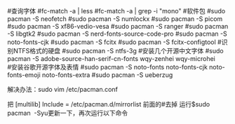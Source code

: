 #查询字体
#fc-match -a | less
#fc-match -a | grep -i "mono"
#软件包
#sudo pacman -S neofetch
#sudo pacman -S numlockx
#sudo pacman -S picom
#sudo pacman -S xf86-vedio-vesa
#sudo pacman -S ranger
#sudo pacman -S libgtk2
#sudo pacman -S nerd-fonts-source-code-pro
#sudo pacman -S noto-fonts-cjk
#sudo pacman -S fcitx
#sudo pacman -S fcitx-configtool
#识别NTFS格式的硬盘
#sudo pacman -S ntfs-3g 
#安装几个开源中文字体
#sudo pacman -S adobe-source-han-serif-cn-fonts wqy-zenhei wqy-microhei   
#安装谷歌开源字体及表情
#sudo pacman -S noto-fonts noto-fonts-cjk noto-fonts-emoji noto-fonts-extra
#sudo pacman -S ueberzug


解决办法：sudo vim /etc/pacman.conf

把
[multilib]
Include = /etc/pacman.d/mirrorlist
前面的#去掉
运行$sudo pacman  -Syu更新一下，再次运行以下命令
